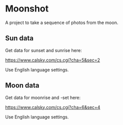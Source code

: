 # Moonshot

A project to take a sequence of photos from the moon.

## Sun data

Get data for sunset and sunrise here:

https://www.calsky.com/cs.cgi?cha=5&sec=2

Use English language settings.


## Moon data

Get data for moonrise and -set here:

https://www.calsky.com/cs.cgi?cha=6&sec=4

Use English language settings.
